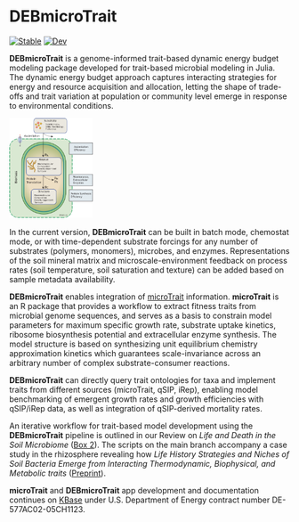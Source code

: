 # DEBmicroTrait

[![Stable](https://img.shields.io/badge/docs-stable-blue.svg)](https://giannamars.github.io/DEBmicroTrait.jl/stable/)
[![Dev](https://img.shields.io/badge/docs-dev-blue.svg)](https://giannamars.github.io/DEBmicroTrait.jl/dev/)


**DEBmicroTrait** is a genome-informed trait-based dynamic energy budget modeling package developed for trait-based microbial modeling in Julia. The dynamic energy budget approach captures interacting strategies for energy and resource acquisition and allocation, letting the shape of trade-offs and trait variation at population or community level emerge in response to environmental conditions.

<img src="/files/EESA21-042.png" width="150">

 In the current version, **DEBmicroTrait** can be built in batch mode, chemostat mode, or with time-dependent substrate forcings for any number of substrates (polymers, monomers), microbes, and enzymes. Representations of the soil mineral matrix and microscale-environment feedback on process rates (soil temperature, soil saturation and texture) can be added based on sample metadata availability.

**DEBmicroTrait** enables integration of [microTrait](https://github.com/ukaraoz/microtrait) information. **microTrait** is an R package that provides a workflow to extract fitness traits from microbial genome sequences, and serves as a basis to constrain model parameters for maximum specific growth rate, substrate uptake kinetics, ribosome biosynthesis potential and extracellular enzyme synthesis. The model structure is based on synthesizing unit equilibrium chemistry approximation kinetics which guarantees scale-invariance across an arbitrary number of complex substrate-consumer reactions.

**DEBmicroTrait** can directly query trait ontologies for taxa and implement traits from different sources (microTrait, qSIP, iRep), enabling model benchmarking of emergent growth rates and growth efficiencies with qSIP/iRep data, as well as integration of qSIP-derived mortality rates.

An iterative workflow for trait-based model development using the **DEBmicroTrait** pipeline is outlined in our Review on *Life and Death in the Soil Microbiome* ([Box 2](https://www.nature.com/articles/s41579-022-00695-z)). The scripts on the main branch accompany a case study in the rhizosphere revealing how *Life History Strategies and Niches of Soil Bacteria Emerge from Interacting Thermodynamic, Biophysical, and Metabolic traits*  ([Preprint](https://www.biorxiv.org/content/10.1101/2022.06.29.498137v1.abstract)).

 **microTrait** and **DEBmicroTrait** app development and documentation continues on [KBase](https://www.kbase.us/) under U.S. Department of Energy contract number DE-577AC02-05CH1123.   
